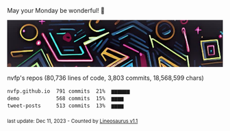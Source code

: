 May your Monday be wonderful! 🌸

![banner](https://github.com/nvfp/nvfp/raw/main/assets/banner.jpg)

nvfp's repos (80,736 lines of code, 3,803 commits, 18,568,599 chars)

```txt
nvfp.github.io  791 commits  21%  ▆▆▆▆▆▆
demo            568 commits  15%  ▆▆▆▆
tweet-posts     513 commits  13%  ▆▆▆▆
```

<sub>last update: Dec 11, 2023 - Counted by [Lineosaurus v1.1](https://github.com/Lineosaurus/Lineosaurus)</sub>
